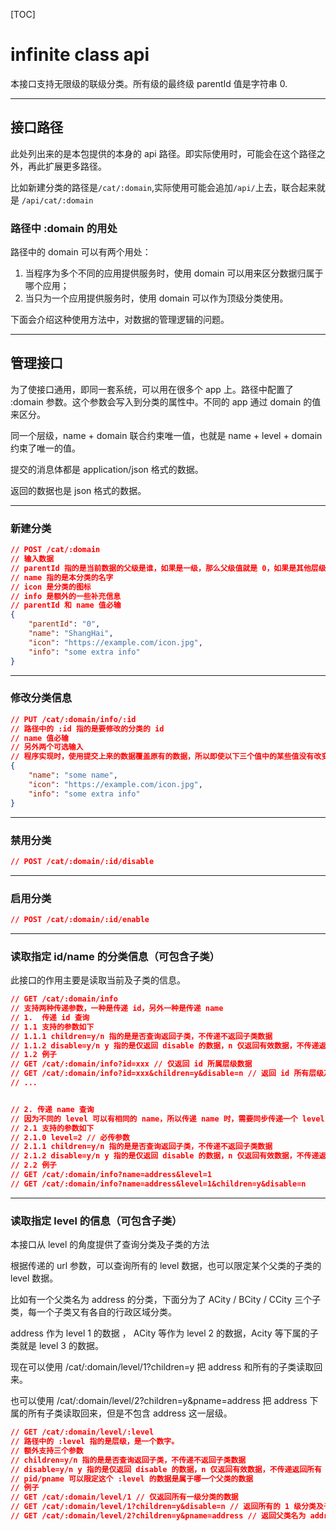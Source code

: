 [TOC]

# infinite class api

本接口支持无限级的联级分类。所有级的最终级 parentId 值是字符串 0.

---

## 接口路径

此处列出来的是本包提供的本身的 api 路径。即实际使用时，可能会在这个路径之外，再此扩展更多路径。

比如新建分类的路径是`/cat/:domain`,实际使用可能会追加`/api/`上去，联合起来就是 `/api/cat/:domain`

### 路径中 :domain 的用处

路径中的 domain 可以有两个用处：

1. 当程序为多个不同的应用提供服务时，使用 domain 可以用来区分数据归属于哪个应用；
2. 当只为一个应用提供服务时，使用 domain 可以作为顶级分类使用。

下面会介绍这种使用方法中，对数据的管理逻辑的问题。

---

## 管理接口

为了使接口通用，即同一套系统，可以用在很多个 app 上。路径中配置了 :domain 参数。这个参数会写入到分类的属性中。不同的 app 通过 domain 的值来区分。

同一个层级，name + domain 联合约束唯一值，也就是 name + level + domain  约束了唯一的值。

提交的消息体都是 application/json 格式的数据。

返回的数据也是 json 格式的数据。

---

### 新建分类

```json
// POST /cat/:domain
// 输入数据
// parentId 指的是当前数据的父级是谁，如果是一级，那么父级值就是 0，如果是其他层级，那么就是上一级的真实 id
// name 指的是本分类的名字
// icon 是分类的图标
// info 是额外的一些补充信息
// parentId 和 name 值必输
{
    "parentId": "0",
    "name": "ShangHai",
    "icon": "https://example.com/icon.jpg",
    "info": "some extra info"
}
```



---

### 修改分类信息

```json
// PUT /cat/:domain/info/:id
// 路径中的 :id 指的是要修改的分类的 id
// name 值必输
// 另外两个可选输入
// 程序实现时，使用提交上来的数据覆盖原有的数据，所以即使以下三个值中的某些值没有改变，也需要原样提交上来。
{
    "name": "some name",
    "icon": "https://example.com/icon.jpg",
    "info": "some extra info"
}
```



---

### 禁用分类

```json
// POST /cat/:domain/:id/disable
```



---

### 启用分类

```json
// POST /cat/:domain/:id/enable
```



---

### 读取指定 id/name 的分类信息（可包含子类）

此接口的作用主要是读取当前及子类的信息。

```json
// GET /cat/:domain/info
// 支持两种传递参数，一种是传递 id，另外一种是传递 name
// 1.  传递 id 查询
// 1.1 支持的参数如下
// 1.1.1 children=y/n 指的是是否查询返回子类，不传递不返回子类数据
// 1.1.2 disable=y/n y 指的是仅返回 disable 的数据，n 仅返回有效数据，不传递返回所有
// 1.2 例子
// GET /cat/:domain/info?id=xxx // 仅返回 id 所属层级数据
// GET /cat/:domain/info?id=xxx&children=y&disable=n // 返回 id 所有层级及下层的 disable=n 的数据
// ...


// 2. 传递 name 查询
// 因为不同的 level 可以有相同的 name，所以传递 name 时，需要同步传递一个 level 参数指明这是哪个层级的数据
// 2.1 支持的参数如下
// 2.1.0 level=2 // 必传参数
// 2.1.1 children=y/n 指的是是否查询返回子类，不传递不返回子类数据
// 2.1.2 disable=y/n y 指的是仅返回 disable 的数据，n 仅返回有效数据，不传递返回所有
// 2.2 例子
// GET /cat/:domain/info?name=address&level=1
// GET /cat/:domain/info?name=address&level=1&children=y&disable=n
```



---

### 读取指定 level 的信息（可包含子类）

本接口从 level 的角度提供了查询分类及子类的方法

根据传递的 url 参数，可以查询所有的 level 数据，也可以限定某个父类的子类的 level 数据。

比如有一个父类名为 address 的分类，下面分为了 ACity / BCity / CCity 三个子类，每一个子类又有各自的行政区域分类。

address 作为 level 1 的数据 ， ACity 等作为 level 2 的数据，Acity 等下属的子类就是 level 3 的数据。

现在可以使用 /cat/:domain/level/1?children=y 把 address 和所有的子类读取回来。

也可以使用 /cat/:domain/level/2?children=y&pname=address 把 address 下属的所有子类读取回来，但是不包含 address 这一层级。

```json
// GET /cat/:domain/level/:level
// 路径中的 :level 指的是层级，是一个数字。
// 额外支持三个参数
// children=y/n 指的是是否查询返回子类，不传递不返回子类数据
// disable=y/n y 指的是仅返回 disable 的数据，n 仅返回有效数据，不传递返回所有
// pid/pname 可以限定这个 :level 的数据是属于哪一个父类的数据
// 例子
// GET /cat/:domain/level/1 // 仅返回所有一级分类的数据
// GET /cat/:domain/level/1?children=y&disable=n // 返回所有的 1 级分类及子类数据
// GET /cat/:domain/level/2?children=y&pname=address // 返回父类名为 address 的 2 级分类数据及其子类
```

